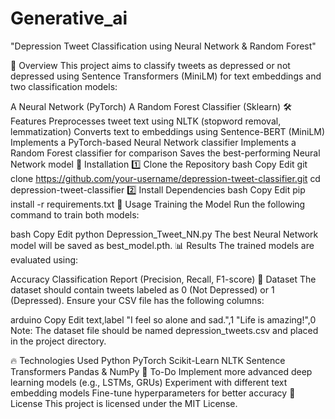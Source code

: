 # Generative_ai
"Depression Tweet Classification using Neural Network & Random Forest"


📌 Overview
This project aims to classify tweets as depressed or not depressed using Sentence Transformers (MiniLM) for text embeddings and two classification models:

A Neural Network (PyTorch)
A Random Forest Classifier (Sklearn)
🛠 Features
Preprocesses tweet text using NLTK (stopword removal, lemmatization)
Converts text to embeddings using Sentence-BERT (MiniLM)
Implements a PyTorch-based Neural Network classifier
Implements a Random Forest classifier for comparison
Saves the best-performing Neural Network model
🚀 Installation
1️⃣ Clone the Repository
bash
Copy
Edit
git clone https://github.com/your-username/depression-tweet-classifier.git
cd depression-tweet-classifier
2️⃣ Install Dependencies
bash
Copy
Edit
pip install -r requirements.txt
🔹 Usage
Training the Model
Run the following command to train both models:

bash
Copy
Edit
python Depression_Tweet_NN.py
The best Neural Network model will be saved as best_model.pth.
📊 Results
The trained models are evaluated using:

Accuracy
Classification Report (Precision, Recall, F1-score)
📜 Dataset
The dataset should contain tweets labeled as 0 (Not Depressed) or 1 (Depressed). Ensure your CSV file has the following columns:

arduino
Copy
Edit
text,label
"I feel so alone and sad.",1
"Life is amazing!",0
Note: The dataset file should be named depression_tweets.csv and placed in the project directory.

🔥 Technologies Used
Python
PyTorch
Scikit-Learn
NLTK
Sentence Transformers
Pandas & NumPy
📌 To-Do
 Implement more advanced deep learning models (e.g., LSTMs, GRUs)
 Experiment with different text embedding models
 Fine-tune hyperparameters for better accuracy
📝 License
This project is licensed under the MIT License.
